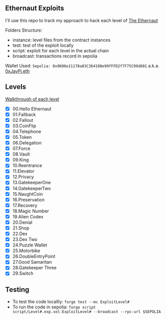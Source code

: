 ## Ethernaut Exploits

I'll use this repo to track my approach to hack each level of [The Ethernaut](https://ethernaut.openzeppelin.com/)

Folders Structure:
- instance: level files from the contract instances
- test: test of the exploit locally
- script: exploit for each level in the actual chain
- broadcast: transactions record in sepolia

Wallet Used: `Sepolia: 0x9606e11178a83C364108e99fFFD2f7F75C99d801` a.k.a. [0xJayPi.eth](https://app.ens.domains/0xjaypi.eth)

## Levels
[Walkthrough of each level](https://github.com/0xJayPi/ethernaut/blob/main/instance/README.md)
- [x] 00.Hello Ethernaut
- [x] 01.Fallback
- [x] 02.Fallout
- [x] 03.CoinFlip
- [x] 04.Telephone
- [x] 05.Token
- [x] 06.Delegation
- [x] 07.Force
- [x] 08.Vault
- [x] 09.King
- [x] 10.Reentrance
- [x] 11.Elevator
- [x] 12.Privacy
- [x] 13.GatekeeperOne
- [x] 14.GatekeeperTwo
- [x] 15.NaughtCoin
- [x] 16.Preservation 
- [x] 17.Recovery
- [x] 18.Magic Number
- [x] 19.Alien Codex
- [x] 20.Denial
- [x] 21.Shop
- [x] 22.Dex
- [x] 23.Dex Two
- [x] 24.Puzzle Wallet
- [x] 25.Motorbike
- [x] 26.DoubleEntryPoint
- [x] 27.Good Samaritan
- [x] 28.Gatekeeper Three
- [x] 29.Switch

## Testing 
- To test the code locallly: `forge test --mc ExploitLevel#`
- To run the code in sepolia: `forge script script/Level#.exp.sol:ExploitLevel# --broadcast --rpc-url $SEPOLIA`

